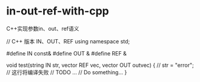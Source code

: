 # in-out-ref-with-cpp

C++实现参数in、out、ref语义

// C++ 版本 IN、OUT、REF
using namespace std;

#define IN     const&
#define OUT    &
#define REF    &

void test(string IN str, vector<int> REF vec, vector<int> OUT outvec)
{
    // str = "error"; // 这行将编译失败
    // TODO ...
    // Do something...
 }



